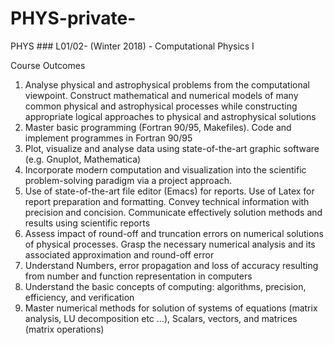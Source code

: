 # PHYS-private-
PHYS ### L01/02- (Winter 2018) - Computational Physics I

Course Outcomes
1. Analyse physical and astrophysical problems from the computational viewpoint. Construct mathematical and
numerical models of many common physical and astrophysical processes while constructing appropriate logical
approaches to physical and astrophysical solutions
2. Master basic programming (Fortran 90/95, Makefiles). Code and implement programmes in Fortran 90/95
3. Plot, visualize and analyse data using state-of-the-art graphic software (e.g. Gnuplot, Mathematica)
4. Incorporate modern computation and visualization into the scientific problem-solving paradigm via a project
approach.
5. Use of state-of-the-art file editor (Emacs) for reports. Use of Latex for report preparation and formatting. Convey
technical information with precision and concision. Communicate effectively solution methods and results using
scientific reports
6. Assess impact of round-off and truncation errors on numerical solutions of physical processes. Grasp the
necessary numerical analysis and its associated approximation and round-off error
7. Understand Numbers, error propagation and loss of accuracy resulting from number and function representation
in computers
8. Understand the basic concepts of computing: algorithms, precision, efficiency, and verification
9. Master numerical methods for solution of systems of equations (matrix analysis, LU decomposition etc ...),
Scalars, vectors, and matrices (matrix operations)

